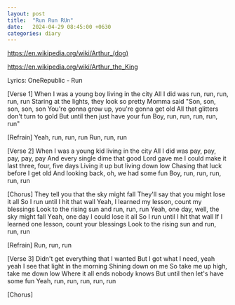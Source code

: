 ```yaml
---
layout: post
title:  "Run Run RUn"
date:   2024-04-29 08:45:00 +0630
categories: diary
---
```



https://en.wikipedia.org/wiki/Arthur_(dog)

https://en.wikipedia.org/wiki/Arthur_the_King



Lyrics: OneRepublic - Run

[Verse 1]
When I was a young boy living in the city
All I did was run, run, run, run, run
Staring at the lights, they look so pretty
Momma said "Son, son, son, son, son
You're gonna grow up, you're gonna get old
All that glitters don't turn to gold
But until then just have your fun
Boy, run, run, run, run, run"

[Refrain]
Yeah, run, run, run
Run, run, run

[Verse 2]
When I was a young kid living in the city
All I did was pay, pay, pay, pay, pay
And every single dime that good Lord gave me
I could make it last three, four, five days
Living it up but living down low
Chasing that luck before I get old
And looking back, oh, we had some fun
Boy, run, run, run, run, run

[Chorus]
They tell you that the sky might fall
They'll say that you might lose it all
So I run until I hit that wall
Yeah, I learned my lesson, count my blessings
Look to the rising sun and run, run, run
Yeah, one day, well, the sky might fall
Yеah, one day I could lose it all
So I run until I hit that wall
If I learnеd one lesson, count your blessings
Look to the rising sun and run, run, run

[Refrain]
Run, run, run

[Verse 3]
Didn't get everything that I wanted
But I got what I need, yeah yeah
I see that light in the morning
Shining down on me
So take me up high, take me down low
Where it all ends nobody knows
But until then let's have some fun
Yeah, run, run, run, run, run

[Chorus]